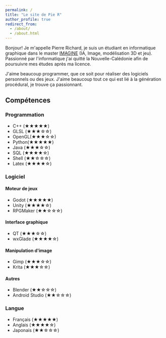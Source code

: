 ```yaml
---
permalink: /
title: "Le site de Pie R"
author_profile: true
redirect_from: 
  - /about/
  - /about.html
---
```

Bonjour! Je m'appelle Pierre Richard, je suis un étudiant en informatique graphique dans le master [IMAGINE](https://formations-en.umontpellier.fr/fr/formations/master-XB/master-informatique-ME154/imagine-PR478.html) (IA, Image, modélisation 3D et jeu).
Passionné par l'informatique j'ai quitté la Nouvelle-Calédonie afin de poursuivre mes études après ma licence.

J'aime beaucoup programmer, que ce soit pour réaliser des logiciels personnels ou des jeux. J'aime beaucoup tout ce qui est lié à la génération procédural, je trouve ça passionnant.
## Compétences

### Programmation
- C++   (★★★★★)
- GLSL  (★★★☆☆)
- OpenGL(★★★☆☆)
- Python(★★★★★)
- Java  (★★★☆☆)
- SQL   (★★★★☆)
- Shell (★★☆☆☆)
- Latex (★★★★☆)
### Logiciel
#### Moteur de jeux
- Godot     (★★★★★)
- Unity     (★★★★☆)
- RPGMaker  (★★☆☆☆)
#### Interface graphique
- QT        (★★★☆☆)
- wxGlade   (★★★★☆)
#### Manipulation d'image
- Gimp      (★★★☆☆)
- Krita     (★★★☆☆)
#### Autres
- Blender   (★★☆☆☆)
- Android Studio   (★★☆☆☆)
### Langue
- Français  (★★★★★)
- Anglais   (★★★★☆)
- Japonais  (★★☆☆☆)